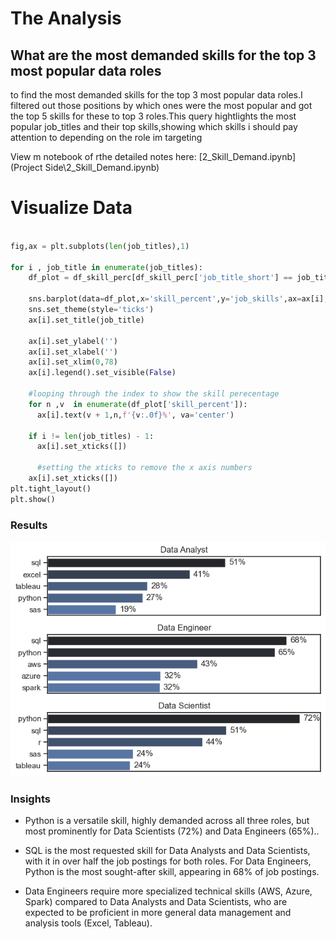 # The Analysis
## What are the most demanded skills for the top 3 most popular data roles

to find the most demanded skills for the top 3 most popular data roles.I filtered out those positions by which ones were the most popular and got the top 5 skills for these to top 3 roles.This query hightlights the most popular job_titles and their top skills,showing which skills i should pay attention to depending on the role im targeting

View m notebook of rthe detailed notes here:
[2_Skill_Demand.ipynb] (Project Side\2_Skill_Demand.ipynb)


# Visualize Data

```python

fig,ax = plt.subplots(len(job_titles),1)

for i , job_title in enumerate(job_titles):
    df_plot = df_skill_perc[df_skill_perc['job_title_short'] == job_title].head(5)

    sns.barplot(data=df_plot,x='skill_percent',y='job_skills',ax=ax[i],hue='skill_count',color='blue',palette = 'dark:b_r')
    sns.set_theme(style='ticks')
    ax[i].set_title(job_title)

    ax[i].set_ylabel('')
    ax[i].set_xlabel('')
    ax[i].set_xlim(0,78)
    ax[i].legend().set_visible(False)

    #looping through the index to show the skill perecentage
    for n ,v  in enumerate(df_plot['skill_percent']):
      ax[i].text(v + 1,n,f'{v:.0f}%', va='center')

    if i != len(job_titles) - 1:
      ax[i].set_xticks([])

      #setting the xticks to remove the x axis numbers
    ax[i].set_xticks([])
plt.tight_layout()
plt.show()
```


### Results

![visualization of TOP 10 Skills for Data Analyst](Images\output.png)

### Insights

- Python is a versatile skill, highly demanded across all three roles, but most prominently for Data Scientists (72%) and Data Engineers (65%)..
- SQL is the most requested skill for Data Analysts and Data Scientists, with it in over half the job postings for both roles.
For Data Engineers, Python is the most sought-after skill, appearing in 68% of job postings.

- Data Engineers require more specialized technical skills (AWS, Azure, Spark) compared to Data Analysts and Data Scientists, who are expected to be proficient in more general data management and analysis tools (Excel, Tableau).